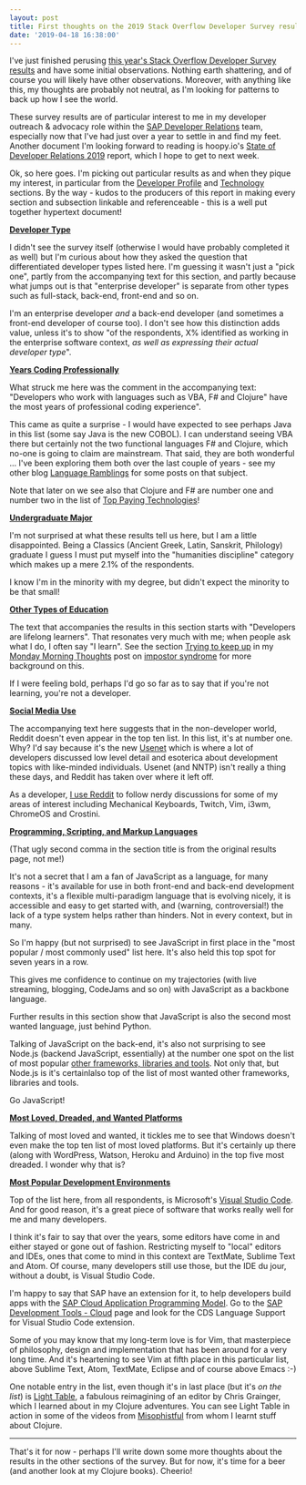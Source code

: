 ```yaml
---
layout: post
title: First thoughts on the 2019 Stack Overflow Developer Survey results
date: '2019-04-18 16:38:00'
---
```


I've just finished perusing [this year's Stack Overflow Developer Survey results](https://insights.stackoverflow.com/survey/2019) and have some initial observations. Nothing earth shattering, and of course you will likely have other observations. Moreover, with anything like this, my thoughts are probably not neutral, as I'm looking for patterns to back up how I see the world.

These survey results are of particular interest to me in my developer outreach & advocacy role within the [SAP Developer Relations](https://developers.sap.com) team, especially now that I've had just over a year to settle in and find my feet. Another document I'm looking forward to reading is hoopy.io's [State of Developer Relations 2019](https://stateofdevrel.hoopy.io/) report, which I hope to get to next week.

Ok, so here goes. I'm picking out particular results as and when they pique my interest, in particular from the [Developer Profile](https://insights.stackoverflow.com/survey/2019#developer-profile) and [Technology](https://insights.stackoverflow.com/survey/2019#technology) sections. By the way - kudos to the producers of this report in making every section and subsection linkable and referenceable - this is a well put together hypertext document!

**[Developer Type](https://insights.stackoverflow.com/survey/2019#developer-profile-_-developer-type)**

I didn't see the survey itself (otherwise I would have probably completed it as well) but I'm curious about how they asked the question that differentiated developer types listed here. I'm guessing it wasn't just a "pick one", partly from the accompanying text for this section, and partly because what jumps out is that "enterprise developer" is separate from other types such as full-stack, back-end, front-end and so on.

I'm an enterprise developer *and* a back-end developer (and sometimes a front-end developer of course too). I don't see how this distinction adds value, unless it's to show "of the respondents, X% identified as working in the enterprise software context,  *as well as expressing their actual developer type*".

**[Years Coding Professionally](https://insights.stackoverflow.com/survey/2019#developer-profile-_-years-coding-professionally)**

What struck me here was the comment in the accompanying text: "Developers who work with languages such as VBA, F# and Clojure" have the most years of professional coding experience".

This came as quite a surprise - I would have expected to see perhaps Java in this list (some say Java is the new COBOL). I can understand seeing VBA there but certainly not the two functional languages F# and Clojure, which no-one is going to claim are mainstream. That said, they are both wonderful ... I've been exploring them both over the last couple of years - see my other blog [Language Ramblings](https://langram.org) for some posts on that subject.

Note that later on we see also that Clojure and F# are number one and number two in the list of [Top Paying Technologies](https://insights.stackoverflow.com/survey/2019#top-paying-technologies)!

**[Undergraduate Major](https://insights.stackoverflow.com/survey/2019#developer-profile-_-undergraduate-major)**

I'm not surprised at what these results tell us here, but I am a little disappointed. Being a Classics (Ancient Greek, Latin, Sanskrit, Philology) graduate I guess I must put myself into the "humanities discipline" category which makes up a mere 2.1% of the respondents.

I know I'm in the minority with my degree, but didn't expect the minority to be that small!

**[Other Types of Education](https://insights.stackoverflow.com/survey/2019#developer-profile-_-other-types-of-education)**

The text that accompanies the results in this section starts with "Developers are lifelong learners". That resonates very much with me; when people ask what I do, I often say "I learn". See the section [Trying to keep up](https://blogs.sap.com/2018/10/01/monday-morning-thoughts-impostor-syndrome/#tryingtokeepup) in my [Monday Morning Thoughts](https://blogs.sap.com/tag/mondaymorningthoughts/) post on [impostor syndrome](https://blogs.sap.com/2018/10/01/monday-morning-thoughts-impostor-syndrome/) for more background on this.

If I were feeling bold, perhaps I'd go so far as to say that if you're not learning, you're not a developer.

**[Social Media Use](https://insights.stackoverflow.com/survey/2019#developer-profile-_-social-media-use)**

The accompanying text here suggests that in the non-developer world, Reddit doesn't even appear in the top ten list. In this list, it's at number one. Why? I'd say because it's the new [Usenet](https://en.wikipedia.org/wiki/Usenet) which is where a lot of developers discussed low level detail and esoterica about development topics with like-minded individuals. Usenet (and NNTP) isn't really a thing these days, and Reddit has taken over where it left off.

As a developer, [I use Reddit](https://www.reddit.com/user/qmacro) to follow nerdy discussions for some of my areas of interest including Mechanical Keyboards, Twitch, Vim, i3wm, ChromeOS and Crostini.

<a name="languages"></a>**[Programming, Scripting, and Markup Languages](https://insights.stackoverflow.com/survey/2019#technology-_-programming-scripting-and-markup-languages)**

(That ugly second comma in the section title is from the original results page, not me!)

It's not a secret that I am a fan of JavaScript as a language, for many reasons - it's available for use in both front-end and back-end development contexts, it's a flexible multi-paradigm language that is evolving nicely, it is accessible and easy to get started with, and (warning, controversial!) the lack of a type system helps rather than hinders. Not in every context, but in many.

So I'm happy (but not surprised) to see JavaScript in first place in the "most popular / most commonly used" list here. It's also held this top spot for seven years in a row.

This gives me confidence to continue on my trajectories (with live streaming, blogging, CodeJams and so on) with JavaScript as a backbone language.

Further results in this section show that JavaScript is also the second most wanted language, just behind Python.

Talking of JavaScript on the back-end, it's also not surprising to see Node.js (backend JavaScript, essentially) at the number one spot on the list of most popular [other frameworks, libraries and tools](https://insights.stackoverflow.com/survey/2019#technology-_-other-frameworks-libraries-and-tools). Not only that, but Node.js is  it's certainlalso top of the list of most wanted other frameworks, libraries and tools.

Go JavaScript!

**[Most Loved, Dreaded, and Wanted Platforms](https://insights.stackoverflow.com/survey/2019#technology-_-most-loved-dreaded-and-wanted-platforms)**

Talking of most loved and wanted, it tickles me to see that Windows doesn't even make the top ten list of most loved platforms. But it's certainly up there (along with WordPress, Watson, Heroku and Arduino) in the top five most dreaded. I wonder why that is?

**[Most Popular Development Environments](https://insights.stackoverflow.com/survey/2019#technology-_-most-popular-development-environments)**

Top of the list here, from all respondents, is Microsoft's [Visual Studio Code](https://code.visualstudio.com/). And for good reason, it's a great piece of software that works really well for me and many developers.

I think it's fair to say that over the years, some editors have come in and either stayed or gone out of fashion. Restricting myself to "local" editors and IDEs, ones that come to mind in this context are TextMate, Sublime Text and Atom. Of course, many developers still use those, but the IDE du jour, without a doubt, is Visual Studio Code.

I'm happy to say that SAP have an extension for it, to help developers build apps with the [SAP Cloud Application Programming Model](https://blogs.sap.com/2018/10/10/application-programming-model-start-here/). Go to the [SAP Development Tools - Cloud](https://tools.hana.ondemand.com/#cloud) page and look for the CDS Language Support for Visual Studio Code extension.

Some of you may know that my long-term love is for Vim, that masterpiece of philosophy, design and implementation that has been around for a very long time. And it's heartening to see Vim at fifth place in this particular list, above Sublime Text, Atom, TextMate, Eclipse and of course above Emacs :-)

One notable entry in the list, even though it's in last place (but it's *on the list*) is [Light Table](http://lighttable.com/), a fabulous reimagining of an editor by Chris Grainger, which I learned about in my Clojure adventures. You can see Light Table in action in some of the videos from [Misophistful](https://www.youtube.com/user/Misophistful) from whom I learnt stuff about Clojure.

---

That's it for now - perhaps I'll write down some more thoughts about the results in the other sections of the survey. But for now, it's time for a beer (and another look at my Clojure books). Cheerio!



